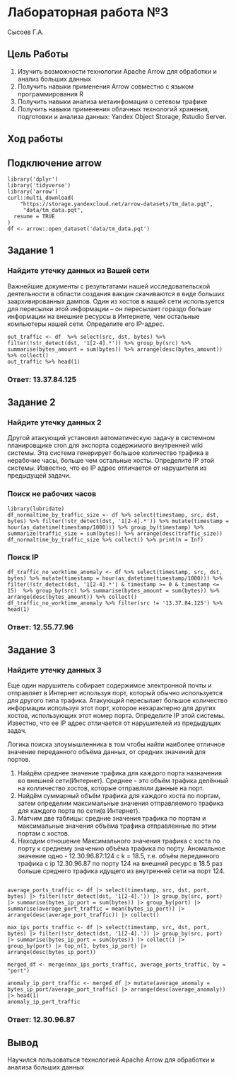 Лабораторная работа №3
======================
Сысоев Г.А.

## Цель Работы

1.  Изучить возможности технологии Apache Arrow для обработки и анализ больших данных
2.  Получить навыки применения Arrow совместно с языком программирования R
3.  Получить навыки анализа метаинфомации о сетевом трафике
4.  Получить навыки применения облачных технологий хранения, подготовки и анализа данных: Yandex Object Storage, Rstudio Server.

## Ход работы

## Подключение arrow

```{r}
library('dplyr')
library('tidyverse')
library('arrow')
curl::multi_download(
    "https://storage.yandexcloud.net/arrow-datasets/tm_data.pqt",
     "data/tm_data.pqt",
  resume = TRUE
)
df <- arrow::open_dataset('data/tm_data.pqt')
```

## Задание 1

### Найдите утечку данных из Вашей сети

Важнейшие документы с результатами нашей исследовательской деятельности в
области создания вакцин скачиваются в виде больших заархивированных дампов.
Один из хостов в нашей сети используется для пересылки этой информации – он
пересылает гораздо больше информации на внешние ресурсы в Интернете, чем
остальные компьютеры нашей сети. Определите его IP-адрес.

```{r}
out_traffic <- df  %>% select(src, dst, bytes) %>% filter(!str_detect(dst, '1[2-4].*')) %>% group_by(src) %>% summarise(bytes_amount = sum(bytes)) %>% arrange(desc(bytes_amount)) %>% collect()
out_traffic %>% head(1)
```
### Ответ: 13.37.84.125

## Задание 2

### Найдите утечку данных 2

Другой атакующий установил автоматическую задачу в системном планировщике
cron для экспорта содержимого внутренней wiki системы. Эта система генерирует
большое количество трафика в нерабочие часы, больше чем остальные хосты.
Определите IP этой системы. Известно, что ее IP адрес отличается от нарушителя из
предыдущей задачи.

### Поиск не рабочих часов

```{r}
library(lubridate)
df_normaltime_by_traffic_size <- df %>% select(timestamp, src, dst, bytes) %>% filter(!str_detect(dst, '1[2-4].*')) %>% mutate(timestamp = hour(as_datetime(timestamp/1000))) %>% group_by(timestamp) %>% summarize(traffic_size = sum(bytes)) %>% arrange(desc(traffic_size))
df_normaltime_by_traffic_size %>% collect() %>% print(n = Inf)
```
### Поиск IP

```{R}
df_traffic_no_worktime_anomaly <- df %>% select(timestamp, src, dst, bytes) %>% mutate(timestamp = hour(as_datetime(timestamp/1000))) %>% filter(!str_detect(dst, '1[2-4].*') & timestamp >= 0 & timestamp <= 15)  %>% group_by(src) %>% summarise(bytes_amount = sum(bytes)) %>% arrange(desc(bytes_amount)) %>% collect()
df_traffic_no_worktime_anomaly %>% filter(src != '13.37.84.125') %>% head(1)
```

### Ответ: 12.55.77.96

## Задание 3

### Найдите утечку данных 3
Еще один нарушитель собирает содержимое электронной почты и отправляет в
Интернет используя порт, который обычно используется для другого типа трафика.
Атакующий пересылает большое количество информации используя этот порт,
которое нехарактерно для других хостов, использующих этот номер порта.
Определите IP этой системы. Известно, что ее IP адрес отличается от нарушителей
из предыдущих задач.

Логика поиска злоумышленника в том чтобы найти наиболее отличное значение переданного объёма данных, от средних значений для портов. 
1) Найдём среднее значение трафика для каждого порта назначения во внешней сети(Интернет). Среднее - это объём трафика делённый на колличество хостов, которые отправляли данные на порт. 
2) Найдём суммарный объём трафика для каждого хоста по портам, затем определим максимальные значения отправляемого трафика для каждого порта по сети(в Интернет).
3) Матчим две таблицы: средние значения трафика по портам и максимальные значения объёма трафика отправленные по этим портам с хостов.
4) Находим отношение Максимального значения трафика с хоста по порту к среднему значению объёма трафика по порту. Аномальное значение одно - 12.30.96.87:124 c k = 18.5, т.е. объём переданного трафика с ip 12.30.96.87 по порту 124 на внешний ресурс в 18.5 раз больше среднего трафика идущего из внутренней сети на порт 124.
```{r}

average_ports_traffic <- df |> select(timestamp, src, dst, port, bytes) |> filter(!str_detect(dst, '1[2-4].')) |> group_by(src, port) |> summarise(bytes_ip_port = sum(bytes)) |> group_by(port) |> summarise(average_port_traffic = mean(bytes_ip_port)) |> arrange(desc(average_port_traffic)) |> collect()

max_ips_ports_traffic <- df |> select(timestamp, src, dst, port, bytes) |> filter(!str_detect(dst, '1[2-4].')) |> group_by(src, port) |> summarise(bytes_ip_port = sum(bytes)) |> collect() |> group_by(port) |> top_n(1, bytes_ip_port) |> arrange(desc(bytes_ip_port))

merged_df <- merge(max_ips_ports_traffic, average_ports_traffic, by = "port")

anomaly_ip_port_traffic <- merged_df |> mutate(average_anomaly = bytes_ip_port/average_port_traffic) |> arrange(desc(average_anomaly)) |> head(1)
anomaly_ip_port_traffic
```
### Ответ: 12.30.96.87

## Вывод

Научился пользоваться технологией Apache Arrow для обработки и анализа больших данных
